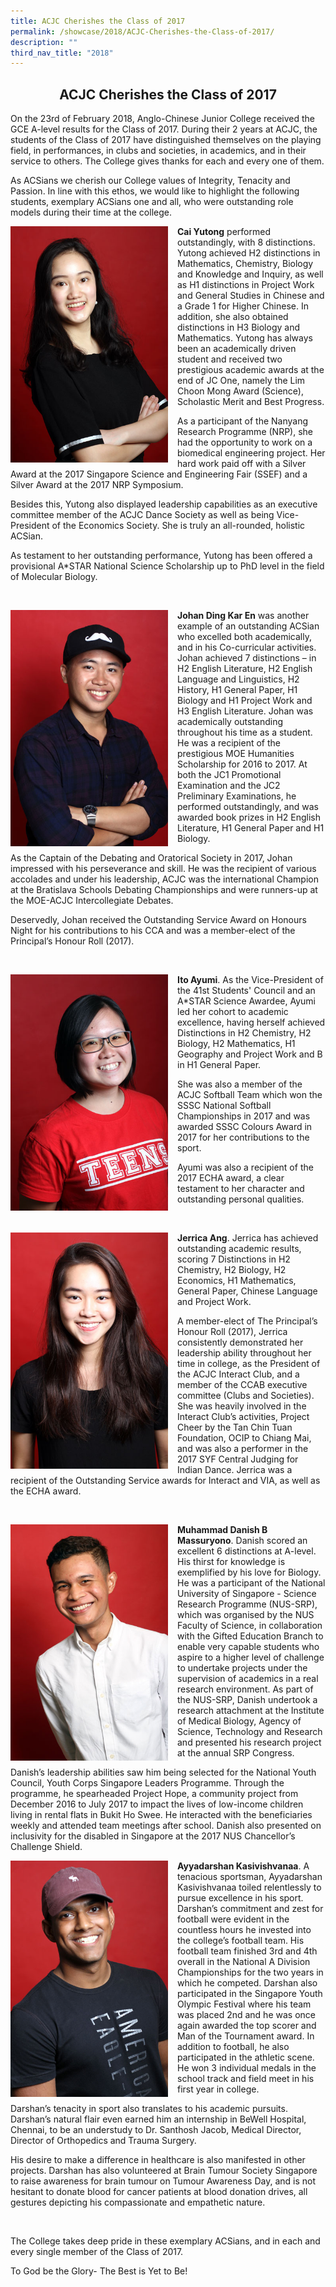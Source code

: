 ```yaml
---
title: ACJC Cherishes the Class of 2017
permalink: /showcase/2018/ACJC-Cherishes-the-Class-of-2017/
description: ""
third_nav_title: "2018"
---
```

## <center> ACJC Cherishes the Class of 2017 </center>

On the 23rd of February 2018, Anglo-Chinese Junior College received the GCE A-level results for the Class of 2017. During their 2 years at ACJC, the students of the Class of 2017 have distinguished themselves on the playing field, in performances, in clubs and societies, in academics, and in their service to others. The College gives thanks for each and every one of them.

As ACSians we cherish our College values of Integrity, Tenacity and Passion. In line with this ethos, we would like to highlight the following students, exemplary ACSians one and all, who were outstanding role models during their time at the college.

<img src="/images/Cai-Yutong.jpeg" style= "width: 50%; margin-right:15px;" align = "left"> **Cai Yutong** performed outstandingly, with 8 distinctions. Yutong achieved H2 distinctions in Mathematics, Chemistry, Biology and Knowledge and Inquiry, as well as H1 distinctions in Project Work and General Studies in Chinese and a Grade 1 for Higher Chinese. In addition, she also obtained distinctions in H3 Biology and Mathematics. Yutong has always been an academically driven student and received two prestigious academic awards at the end of JC One, namely the Lim Choon Mong Award (Science), Scholastic Merit and Best Progress.

  

As a participant of the Nanyang Research Programme (NRP), she had the opportunity to work on a biomedical engineering project. Her hard work paid off with a Silver Award at the 2017 Singapore Science and Engineering Fair (SSEF) and a Silver Award at the 2017 NRP Symposium.

  

Besides this, Yutong also displayed leadership capabilities as an executive committee member of the ACJC Dance Society as well as being Vice-President of the Economics Society. She is truly an all-rounded, holistic ACSian.

  

As testament to her outstanding performance, Yutong has been offered a provisional A\*STAR National Science Scholarship up to PhD level in the field of Molecular Biology.

<br clear = left>

<img src="/images/Johan-Ding.jpeg" style= "width: 50%; margin-right:15px;" align = "left"> **Johan Ding Kar En** was another example of an outstanding ACSian who excelled both academically, and in his Co-curricular activities. Johan achieved 7 distinctions – in H2 English Literature, H2 English Language and Linguistics, H2 History, H1 General Paper, H1 Biology and H1 Project Work and H3 English Literature. Johan was academically outstanding throughout his time as a student. He was a recipient of the prestigious MOE Humanities Scholarship for 2016 to 2017. At both the JC1 Promotional Examination and the JC2 Preliminary Examinations, he performed outstandingly, and was awarded book prizes in H2 English Literature, H1 General Paper and H1 Biology.

  

As the Captain of the Debating and Oratorical Society in 2017, Johan impressed with his perseverance and skill. He was the recipient of various accolades and under his leadership, ACJC was the international Champion at the Bratislava Schools Debating Championships and were runners-up at the MOE-ACJC Intercollegiate Debates.

Deservedly, Johan received the Outstanding Service Award on Honours Night for his contributions to his CCA and was a member-elect of the Principal’s Honour Roll (2017).

<br clear = left>

<img src="/images/Ayumi.jpeg" style= "width: 50%; margin-right:15px;" align = "left"> **Ito Ayumi**. As the Vice-President of the 41st Students' Council and an A\*STAR Science Awardee, Ayumi led her cohort to academic excellence, having herself achieved Distinctions in H2 Chemistry, H2 Biology, H2 Mathematics, H1 Geography and Project Work and B in H1 General Paper.

She was also a member of the ACJC Softball Team which won the SSSC National Softball Championships in 2017 and was awarded SSSC Colours Award in 2017 for her contributions to the sport.

Ayumi was also a recipient of the 2017 ECHA award, a clear testament to her character and outstanding personal qualities.

<br clear = left>

<img src="/images/Jerrica1.jpeg" style= "width: 50%; margin-right:15px;" align = "left"> **Jerrica Ang**. Jerrica has achieved outstanding academic results, scoring 7 Distinctions in H2 Chemistry, H2 Biology, H2 Economics, H1 Mathematics, General Paper, Chinese Language and Project Work.

  

A member-elect of The Principal’s Honour Roll (2017), Jerrica consistently demonstrated her leadership ability throughout her time in college, as the President of the ACJC Interact Club, and a member of the CCAB executive committee (Clubs and Societies). She was heavily involved in the Interact Club’s activities, Project Cheer by the Tan Chin Tuan Foundation, OCIP to Chiang Mai, and was also a performer in the 2017 SYF Central Judging for Indian Dance. Jerrica was a recipient of the Outstanding Service awards for Interact and VIA, as well as the ECHA award.

<br clear = left>

<img src="/images/Danish1.jpeg" style= "width: 50%; margin-right:15px;" align = "left"> **Muhammad Danish B Massuryono**. Danish scored an excellent 6 distinctions at A-level. His thirst for knowledge is exemplified by his love for Biology. He was a participant of the National University of Singapore - Science Research Programme (NUS-SRP), which was organised by the NUS Faculty of Science, in collaboration with the Gifted Education Branch to enable very capable students who aspire to a higher level of challenge to undertake projects under the supervision of academics in a real research environment. As part of the NUS-SRP, Danish undertook a research attachment at the Institute of Medical Biology, Agency of Science, Technology and Research and presented his research project at the annual SRP Congress.

  

Danish’s leadership abilities saw him being selected for the National Youth Council, Youth Corps Singapore Leaders Programme. Through the programme, he spearheaded Project Hope, a community project from December 2016 to July 2017 to impact the lives of low-income children living in rental flats in Bukit Ho Swee. He interacted with the beneficiaries weekly and attended team meetings after school. Danish also presented on inclusivity for the disabled in Singapore at the 2017 NUS Chancellor’s Challenge Shield.

<img src="/images/Darshan1.jpeg" style= "width: 50%; margin-right:15px;" align = "left"> **Ayyadarshan Kasivishvanaa**. A tenacious sportsman, Ayyadarshan Kasivishvanaa toiled relentlessly to pursue excellence in his sport. Darshan’s commitment and zest for football were evident in the countless hours he invested into the college’s football team. His football team finished 3rd and 4th overall in the National A Division Championships for the two years in which he competed. Darshan also participated in the Singapore Youth Olympic Festival where his team was placed 2nd and he was once again awarded the top scorer and Man of the Tournament award. In addition to football, he also participated in the athletic scene. He won 3 individual medals in the school track and field meet in his first year in college.

  

Darshan’s tenacity in sport also translates to his academic pursuits. Darshan’s natural flair even earned him an internship in BeWell Hospital, Chennai, to be an understudy to Dr. Santhosh Jacob, Medical Director, Director of Orthopedics and Trauma Surgery.

  

His desire to make a difference in healthcare is also manifested in other projects. Darshan has also volunteered at Brain Tumour Society Singapore to raise awareness for brain tumour on Tumour Awareness Day, and is not hesitant to donate blood for cancer patients at blood donation drives, all gestures depicting his compassionate and empathetic nature.  

<br clear = left>

The College takes deep pride in these exemplary ACSians, and in each and every single member of the Class of 2017.

To God be the Glory- The Best is Yet to Be!

